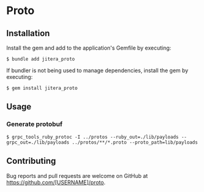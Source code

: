 # Proto

## Installation

Install the gem and add to the application's Gemfile by executing:

    $ bundle add jitera_proto

If bundler is not being used to manage dependencies, install the gem by executing:

    $ gem install jitera_proto

## Usage

### Generate protobuf

```
$ grpc_tools_ruby_protoc -I ../protos --ruby_out=./lib/payloads --grpc_out=./lib/payloads ../protos/**/*.proto --proto_path=lib/payloads
```

## Contributing

Bug reports and pull requests are welcome on GitHub at https://github.com/[USERNAME]/proto.
